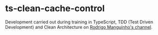 # ts-clean-cache-control

Development carried out during training in TypeScript, TDD (Test Driven Development) and Clean Architecture on [Rodrigo Manguinho's channel](https://www.youtube.com/channel/UCabelTt5YHot17aKb19VRNA).